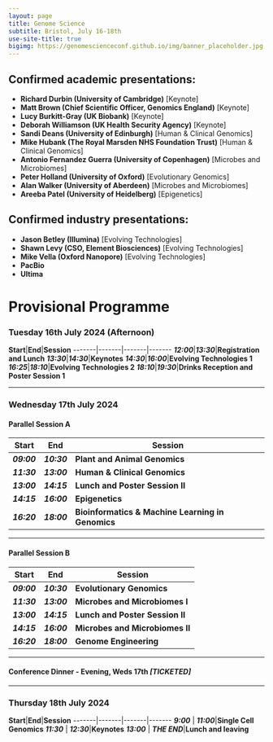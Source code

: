 ```yaml
---
layout: page
title: Genome Science
subtitle: Bristol, July 16-18th
use-site-title: true
bigimg: https://genomescienceconf.github.io/img/banner_placeholder.jpg
---
```


## Confirmed academic presentations:

- __Richard Durbin (University of Cambridge)__ [Keynote]
- __Matt Brown (Chief Scientific Officer, Genomics England)__ [Keynote]
- __Lucy Burkitt-Gray (UK Biobank)__ [Keynote]
- __Deborah Williamson (UK Health Security Agency)__ [Keynote]
- __Sandi Deans (University of Edinburgh)__ [Human & Clinical Genomics]
- __Mike Hubank (The Royal Marsden NHS Foundation Trust)__ [Human & Clinical Genomics]
- __Antonio Fernandez Guerra (University of Copenhagen)__ [Microbes and Microbiomes]
- __Peter Holland (University of Oxford)__ [Evolutionary Genomics]
- __Alan Walker (University of Aberdeen)__ [Microbes and Microbiomes]
- __Areeba Patel (University of Heidelberg)__ [Epigenetics]


## Confirmed industry presentations: 

- __Jason Betley (Illumina)__ [Evolving Technologies]
- __Shawn Levy (CSO, Element Biosciences)__ [Evolving Technologies]
- __Mike Vella (Oxford Nanopore)__ [Evolving Technologies]
- __PacBio__
- __Ultima__ 

# Provisional Programme

### Tuesday 16th July 2024 (Afternoon)

__Start__|__End__|__Session__
-------|-------|-------|-------
**_12:00_**|**_13:30_**|__Registration and Lunch__
**_13:30_**|**_14:30_**|__Keynotes__
**_14:30_**|**_16:00_**|__Evolving Technologies 1__
**_16:25_**|**_18:10_**|__Evolving Technologies 2__
**_18:10_**|**_19:30_**|__Drinks Reception and Poster Session 1__

---

### Wednesday 17th July 2024

#### Parallel Session A

__Start__|__End__|__Session__
-----|-----|-----
**_09:00_** | **_10:30_**|__Plant and Animal Genomics__
**_11:30_** | **_13:00_**|__Human & Clinical Genomics__
**_13:00_** | **_14:15_**|__Lunch and Poster Session II__
**_14:15_** | **_16:00_**|__Epigenetics__
**_16:20_** | **_18:00_**|__Bioinformatics & Machine Learning in Genomics__

---

#### Parallel Session B

__Start__|__End__|__Session__
-----|-----|-----
**_09:00_** | **_10:30_**|__Evolutionary Genomics__
**_11:30_** | **_13:00_**|__Microbes and Microbiomes I__
**_13:00_** | **_14:15_**|__Lunch and Poster Session II__
**_14:15_** | **_16:00_**|__Microbes and Microbiomes II__
**_16:20_** | **_18:00_**|__Genome Engineering__|

---

#### __Conference Dinner -  Evening, Weds 17th__ **_[TICKETED]_**

---

### Thursday 18th July 2024

__Start__|__End__|__Session__
-------|-------|-------|-------
**_9:00_** | **_11:00_**|__Single Cell Genomics__
**_11:30_** | **_12:30_**|__Keynotes__
**_13:00_** | **_THE END_**|__Lunch and leaving__
